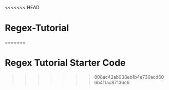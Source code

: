 <<<<<<< HEAD
# Regex-Tutorial
=======
# Regex Tutorial Starter Code
>>>>>>> 808ac42ab938eb1b4e730acd606b411ac87136c6
